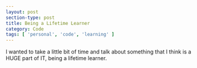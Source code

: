 ```yaml
---
layout: post
section-type: post
title: Being a Lifetime Learner
category: Code
tags: [ 'personal', 'code', 'learning' ]
---
```


I wanted to take a little bit of time and talk about something that I think is a HUGE part of IT, being a lifetime learner.
